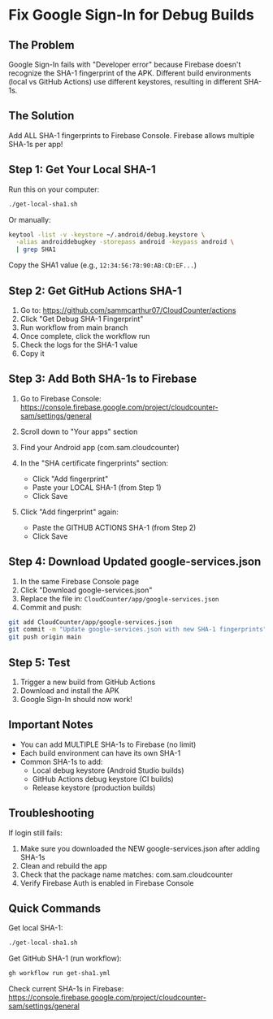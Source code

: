 # Fix Google Sign-In for Debug Builds

## The Problem
Google Sign-In fails with "Developer error" because Firebase doesn't recognize the SHA-1 fingerprint of the APK. Different build environments (local vs GitHub Actions) use different keystores, resulting in different SHA-1s.

## The Solution
Add ALL SHA-1 fingerprints to Firebase Console. Firebase allows multiple SHA-1s per app!

## Step 1: Get Your Local SHA-1

Run this on your computer:
```bash
./get-local-sha1.sh
```

Or manually:
```bash
keytool -list -v -keystore ~/.android/debug.keystore \
  -alias androiddebugkey -storepass android -keypass android \
  | grep SHA1
```

Copy the SHA1 value (e.g., `12:34:56:78:90:AB:CD:EF...`)

## Step 2: Get GitHub Actions SHA-1

1. Go to: https://github.com/sammcarthur07/CloudCounter/actions
2. Click "Get Debug SHA-1 Fingerprint"
3. Run workflow from main branch
4. Once complete, click the workflow run
5. Check the logs for the SHA-1 value
6. Copy it

## Step 3: Add Both SHA-1s to Firebase

1. Go to Firebase Console:
   https://console.firebase.google.com/project/cloudcounter-sam/settings/general

2. Scroll down to "Your apps" section

3. Find your Android app (com.sam.cloudcounter)

4. In the "SHA certificate fingerprints" section:
   - Click "Add fingerprint"
   - Paste your LOCAL SHA-1 (from Step 1)
   - Click Save
   
5. Click "Add fingerprint" again:
   - Paste the GITHUB ACTIONS SHA-1 (from Step 2)
   - Click Save

## Step 4: Download Updated google-services.json

1. In the same Firebase Console page
2. Click "Download google-services.json"
3. Replace the file in: `CloudCounter/app/google-services.json`
4. Commit and push:
```bash
git add CloudCounter/app/google-services.json
git commit -m "Update google-services.json with new SHA-1 fingerprints"
git push origin main
```

## Step 5: Test

1. Trigger a new build from GitHub Actions
2. Download and install the APK
3. Google Sign-In should now work!

## Important Notes

- You can add MULTIPLE SHA-1s to Firebase (no limit)
- Each build environment can have its own SHA-1
- Common SHA-1s to add:
  - Local debug keystore (Android Studio builds)
  - GitHub Actions debug keystore (CI builds)
  - Release keystore (production builds)
  
## Troubleshooting

If login still fails:
1. Make sure you downloaded the NEW google-services.json after adding SHA-1s
2. Clean and rebuild the app
3. Check that the package name matches: com.sam.cloudcounter
4. Verify Firebase Auth is enabled in Firebase Console

## Quick Commands

Get local SHA-1:
```bash
./get-local-sha1.sh
```

Get GitHub SHA-1 (run workflow):
```bash
gh workflow run get-sha1.yml
```

Check current SHA-1s in Firebase:
https://console.firebase.google.com/project/cloudcounter-sam/settings/general